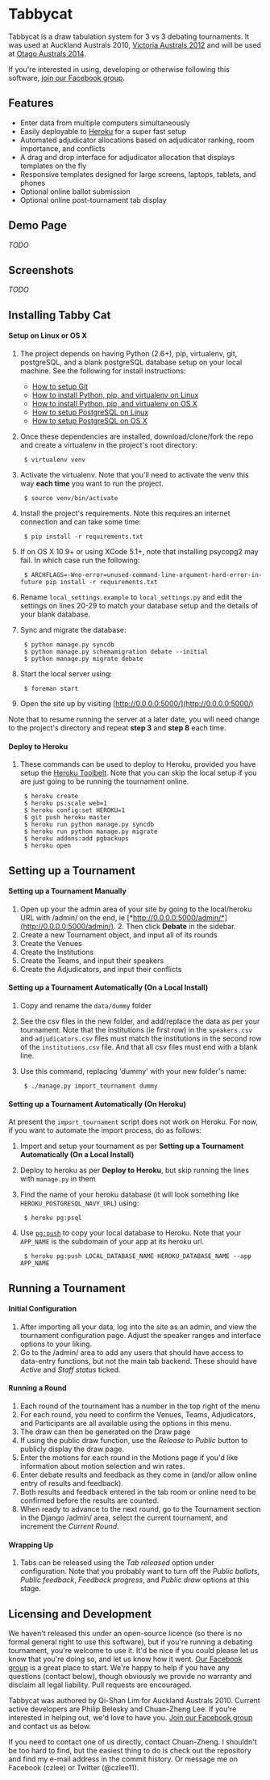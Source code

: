 # Tabbycat

Tabbycat is a draw tabulation system for 3 vs 3 debating tournaments.  It was used at Auckland Australs 2010, [Victoria Australs 2012](http://australs2012.com) and will be used at [Otago Australs 2014](http://australs2014.com).

If you're interested in using, developing or otherwise following this software,
[join our Facebook group](https://www.facebook.com/groups/tabbycat.debate/).

## Features

- Enter data from multiple computers simultaneously
- Easily deployable to [Heroku](https://www.heroku.com) for a super fast setup
- Automated adjudicator allocations based on adjudicator ranking, room importance, and conflicts
- A drag and drop interface for adjudicator allocation that displays templates on the fly
- Responsive templates designed for large screens, laptops, tablets, and phones
- Optional online ballot submission
- Optional online post-tournament tab display

## Demo Page

*TODO*

## Screenshots

*TODO*

## Installing Tabby Cat

#### Setup on Linux or OS X

1. The project depends on having Python (2.6+), pip, virtualenv, git, postgreSQL, and a blank postgreSQL database setup on your local machine. See the following for install instructions:

    - [How to setup Git](https://help.github.com/articles/set-up-git)
    - [How to install Python, pip, and virtualenv on Linux](http://docs.python-guide.org/en/latest/starting/install/linux/)
    - [How to install Python, pip, and virtualenv on OS X](http://docs.python-guide.org/en/latest/starting/install/osx/)
    - [How to setup PostgreSQL on Linux](https://wiki.postgresql.org/wiki/Detailed_installation_guides#Any_UNIX-Like_Platform)
    - [How to setup PostgreSQL on OS X](http://marcinkubala.wordpress.com/2013/11/11/postgresql-on-os-x-mavericks/)

2. Once these dependencies are installed, download/clone/fork the repo and create a virtualenv in the project's root directory:

        $ virtualenv venv

3. Activate the virtualenv. Note that you'll need to activate the venv this way **each time** you want to run the project.

        $ source venv/bin/activate

3. Install the project's requirements. Note this requires an internet connection and can take some time:

        $ pip install -r requirements.txt

4. If on OS X 10.9+ or using XCode 5.1+, note that installing psycopg2 may fail. In which case run the following:

        $ ARCHFLAGS=-Wno-error=unused-command-line-argument-hard-error-in-future pip install -r requirements.txt

5. Rename ```local_settings.example``` to ```local_settings.py``` and edit the settings on lines 20-29 to match your database setup and the details of your blank database.

6. Sync and migrate the database:

        $ python manage.py syncdb
        $ python manage.py schemamigration debate --initial
        $ python manage.py migrate debate

7. Start the local server using:

        $ foreman start

8. Open the site up by visiting [http://0.0.0.0:5000/](http://0.0.0.0:5000/)

Note that to resume running the server at a later date, you will need change to the project's directory and repeat **step 3** and **step 8** each time.

#### Deploy to Heroku

1. These commands can be used to deploy to Heroku, provided you have setup the [Heroku Toolbelt](https://devcenter.heroku.com/articles/getting-started-with-python#local-workstation-setup). Note that you can skip the local setup if you are just going to be running the tournament online.

        $ heroku create
        $ heroku ps:scale web=1
        $ heroku config:set HEROKU=1
        $ git push heroku master
        $ heroku run python manage.py syncdb
        $ heroku run python manage.py migrate
        $ heroku addons:add pgbackups
        $ heroku open

## Setting up a Tournament

#### Setting up a Tournament Manually

1. Open up your the admin area of your site by going to the local/heroku URL with /admin/ on the end, ie [*http://0.0.0.0:5000/admin/*](http://0.0.0.0:5000/admin/). 2. Then click **Debate** in the sidebar.
3. Create a new Tournament object, and input all of its rounds
4. Create the Venues
5. Create the Institutions
6. Create the Teams, and input their speakers
7. Create the Adjudicators, and input their conflicts

#### Setting up a Tournament Automatically (On a Local Install)

1. Copy and rename the ```data/dummy``` folder
2. See the csv files in the new folder, and add/replace the data as per your tournament. Note that the institutions (ie first row) in the ```speakers.csv``` and ```adjudicators.csv``` files must match the institutions in the second row of the ```institutions.csv``` file. And that all csv files must end with a blank line.
3. Use this command, replacing 'dummy' with your new folder's name:

        $ ./manage.py import_tournament dummy

#### Setting up a Tournament Automatically (On Heroku)

At present the ```import_tournament``` script does not work on Heroku. For now, if you want to automate the import process, do as follows:

1. Import and setup your tournament as per **Setting up a Tournament Automatically (On a Local Install)**

2. Deploy to heroku as per **Deploy to Heroku**, but skip running the lines with ```manage.py``` in them

3. Find the name of your heroku database (it will look something like ```HEROKU_POSTGRESQL_NAVY_URL```) using:

        $ heroku pg:psql

3. Use [```pg:push```](https://devcenter.heroku.com/articles/heroku-postgresql#pg-push) to copy your local database to Heroku. Note that your ```APP_NAME``` is the subdomain of your app at its heroku url.

        $ heroku pg:push LOCAL_DATABASE_NAME HEROKU_DATABASE_NAME --app APP_NAME

## Running a Tournament

#### Initial Configuration

1. After importing all your data, log into the site as an admin, and view the tournament configuration page. Adjust the speaker ranges and interface options to your liking.
2. Go to the /admin/ area to add any users that should have access to data-entry functions, but not the main tab backend. These should have *Active* and *Staff status* ticked.

#### Running a Round

1. Each round of the tournament has a number in the top right of the menu
2. For each round, you need to confirm the Venues, Teams, Adjudicators, and Participants are all available using the options in this menu.
3. The draw can then be generated on the Draw page
4. If using the public draw function, use the *Release to Public* button to publicly display the draw page.
5. Enter the motions for each round in the Motions page if you'd like information about motion selection and win rates.
6. Enter debate results and feedback as they come in (and/or allow online entry of results and feedback).
7. Both results and feedback entered in the tab room or online need to be confirmed before the results are counted.
8. When ready to advance to the next round, go to the Tournament section in the Django /admin/ area, select the current tournament, and increment the *Current Round*.

#### Wrapping Up

1. Tabs can be released using the *Tab released* option under configuration. Note that you probably want to turn off the *Public ballots*, *Public feedback*, *Feedback progress*, and *Public draw* options at this stage.

## Licensing and Development

We haven't released this under an open-source licence (so there is no formal general right to use this software), but if you're running a debating tournament, you're welcome to use it. It'd be nice if you could please let us know that you're doing so, and let us know how it went. [Our Facebook group](https://www.facebook.com/groups/tabbycat.debate/) is a great place to start. We're happy to help if you have any questions (contact below), though obviously we provide no warranty and disclaim all legal liability. Pull requests are encouraged.

Tabbycat was authored by Qi-Shan Lim for Auckland Australs 2010. Current active developers are Philip Belesky and Chuan-Zheng Lee. If you're interested in helping out, we'd love to have you. [Join our Facebook group](https://www.facebook.com/groups/tabbycat.debate/) and contact us as below.

If you need to contact one of us directly, contact Chuan-Zheng. I shouldn't be too hard to find, but the easiest thing to do is check out the repository and find my e-mail address in the commit history. Or message me on Facebook (czlee) or Twitter (@czlee11).



